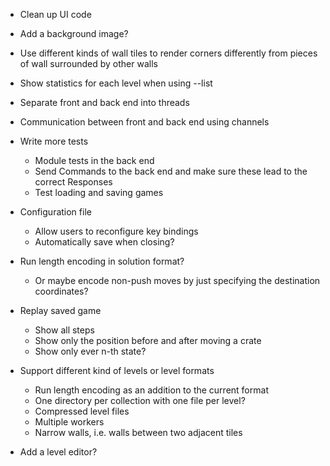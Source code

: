* Clean up UI code
* Add a background image?
* Use different kinds of wall tiles to render corners differently from pieces of
  wall surrounded by other walls

* Show statistics for each level when using --list

* Separate front and back end into threads
* Communication between front and back end using channels

* Write more tests
  - Module tests in the back end
  - Send Commands to the back end and make sure these lead to the correct
    Responses
  - Test loading and saving games
* Configuration file
  - Allow users to reconfigure key bindings
  - Automatically save when closing?
* Run length encoding in solution format?
  - Or maybe encode non-push moves by just specifying the destination
    coordinates?
* Replay saved game
  - Show all steps
  - Show only the position before and after moving a crate
  - Show only ever n-th state?
* Support different kind of levels or level formats
  - Run length encoding as an addition to the current format
  - One directory per collection with one file per level?
  - Compressed level files
  - Multiple workers
  - Narrow walls, i.e. walls between two adjacent tiles

* Add a level editor?
